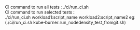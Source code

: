 CI command to run all tests : ./ci/run_ci.sh  
CI command to run selected tests :  
./ci/run_ci.sh workload1:script_name workload2:script_name2 eg:(./ci/run_ci.sh kube-burner:run_nodedensity_test_fromgit.sh)
